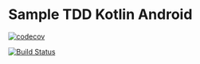 # Sample TDD Kotlin Android

[![codecov](https://codecov.io/gh/pratamawijaya/sample-kotlin-tdd/branch/master/graph/badge.svg)](https://codecov.io/gh/pratamawijaya/sample-kotlin-tdd)

[![Build Status](https://travis-ci.org/pratamawijaya/sample-kotlin-tdd.svg?branch=master)](https://travis-ci.org/pratamawijaya/sample-kotlin-tdd)